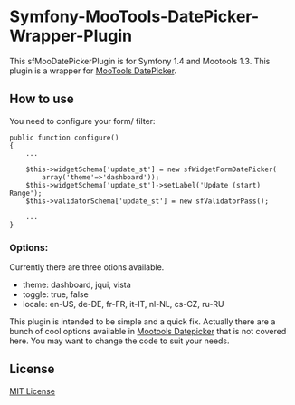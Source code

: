 Symfony-MooTools-DatePicker-Wrapper-Plugin
==========================================

This sfMooDatePickerPlugin is for Symfony 1.4 and Mootools 1.3.
This plugin is a wrapper for [MooTools DatePicker](https://github.com/arian/mootools-datepicker/).

How to use
----------

You need to configure your form/ filter:

	public function configure()
	{
		...
	
		$this->widgetSchema['update_st'] = new sfWidgetFormDatePicker(
			array('theme'=>'dashboard'));
		$this->widgetSchema['update_st']->setLabel('Update (start) Range');
		$this->validatorSchema['update_st'] = new sfValidatorPass(); 
    
		...
	}
  
### Options:

Currently there are three otions available.

*	theme: dashboard, jqui, vista
*	toggle: true, false
*	locale: en-US, de-DE, fr-FR, it-IT, nl-NL, cs-CZ, ru-RU

This plugin is intended to be simple and a quick fix.
Actually there are a bunch of cool options available in 
[Mootools Datepicker](http://mootools.net/forge/p/mootools_datepicker) 
that is not covered here.
You may want to change the code to suit your needs.

License
-------

[MIT License](http://www.opensource.org/licenses/mit-license.php)
